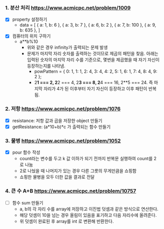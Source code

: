 ### 1. 분산 처리 https://www.acmicpc.net/problem/1009

- [x] property 설정하기
  - data = [
    { a: 1, b: 6 },
    { a: 3, b: 7 },
    { a: 6, b: 2 },
    { a: 7, b: 100 },
    { a: 9, b: 635 },
    ]
- [x] 컴퓨터의 위치 구하기
  - a\*\*b%10
    - 위와 같은 경우 infinity가 출력되는 문제 발생
    - 문제가 마지막 자리 숫자를 출력하는 것이므로 제곱의 패턴을 찾음. 아래는 입력된 숫자의 마지막 자리 수를 기준으로, 몇번을 제곱했을 때 자기 자신이 등장하는지를 나타냄.
      - powPattern = { 0: 1, 1: 1, 2: 4, 3: 4, 4: 2, 5: 1, 6: 1, 7: 4, 8: 4, 9: 2 };
      - 2**1 === 2, 2**2 === 4, 2**3 === 8, 2**4 === 16, 2\*\*5 === 24. 즉 마지막 자리가 4가 된 이후부터 자기 자신이 등장하고 이후 패턴이 반복됨.

### 2. 저항 https://www.acmicpc.net/problem/1076

- [x] resistance: 저항 값과 곱을 저장한 object 만들기
- [x] getResistance: (a*10+b)*c 가 출력되는 함수 만들기

### 3. 물병 https://www.acmicpc.net/problem/1052

- [x] pour 함수 작성
  - count라는 변수를 두고 k 값 이하가 되기 전까지 반복문 실행하여 count를 2로 나눔
  - 2로 나눴을 때 나머지가 있는 경우 다른 그릇의 무게만큼을 쇼핑함
  - 쇼핑한 물병을 모두 더한 값을 결과로 전달

### 4. 큰 수 A+B https://www.acmicpc.net/problem/10757

- [ ] 함수 sum 만들기
  - a, b의 각 자리 수를 array에 저장하고 이진법 덧셈과 같은 방식으로 연산한다.
  - 해당 덧셈이 10을 넘는 경우 올림이 있음을 표기하고 다음 자리수에 올려준다.
  - 위 덧셈이 완료된 후 array를 int 로 변환해 반환한다.
